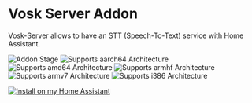 # Vosk Server Addon

Vosk-Server allows to have an STT (Speech-To-Text) service with Home Assistant.

![Addon Stage][stage-badge]
![Supports aarch64 Architecture][aarch64-badge]
![Supports amd64 Architecture][amd64-badge]
![Supports armhf Architecture][armhf-badge]
![Supports armv7 Architecture][armv7-badge]
![Supports i386 Architecture][i386-badge]

[![Install on my Home Assistant][install-badge]][install-url]


[stage-badge]: https://img.shields.io/badge/Addon%20stage-experimental-yellow.svg?style=for-the-badge
[aarch64-badge]: https://img.shields.io/badge/aarch64-no-red.svg?style=for-the-badge
[amd64-badge]: https://img.shields.io/badge/amd64-yes-green.svg?style=for-the-badge
[armhf-badge]: https://img.shields.io/badge/armhf-no-red.svg?style=for-the-badge
[armv7-badge]: https://img.shields.io/badge/armv7-no-red.svg?style=for-the-badge
[i386-badge]: https://img.shields.io/badge/i386-no-red.svg?style=for-the-badge

[install-badge]: https://img.shields.io/badge/Install%20on%20my-Home%20Assistant-41BDF5?logo=home-assistant&style=for-the-badge
[install-url]: https://my.home-assistant.io/redirect/supervisor_addon?addon=vosk
